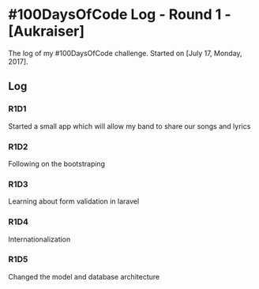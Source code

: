 # #100DaysOfCode Log - Round 1 - [Aukraiser]

The log of my #100DaysOfCode challenge. Started on [July 17, Monday, 2017].

## Log

### R1D1 
Started a small app which will allow my band to share our songs and lyrics

### R1D2
Following on the bootstraping

### R1D3
Learning about form validation in laravel

### R1D4
Internationalization

### R1D5
Changed the model and database architecture